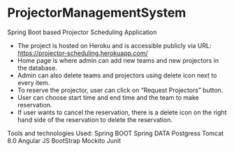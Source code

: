 # ProjectorManagementSystem
Spring Boot based Projector  Scheduling  Application
-	The project is hosted on Heroku and is accessible publicly via URL: https://projector-scheduling.herokuapp.com/ 
-	Home page is where admin can add new teams and new projectors in the database.
-	Admin can also delete teams and projectors using delete icon next to every item.
-	To reserve the projector, user can click on “Request Projectors” button. 
-	User can choose start time and end time and the team to make reservation.
-	If user wants to cancel the reservation, there is a delete icon on the right hand side of the reservation to delete the reservation.


Tools and technologies Used:
Spring BOOT
Spring DATA
Postgress 
Tomcat 8.0
Angular JS
BootStrap
Mockito
Junit




